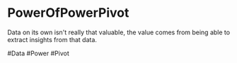 # PowerOfPowerPivot

Data on its own isn't really that valuable, the value comes from being able to extract insights from that data.

#Data #Power #Pivot
